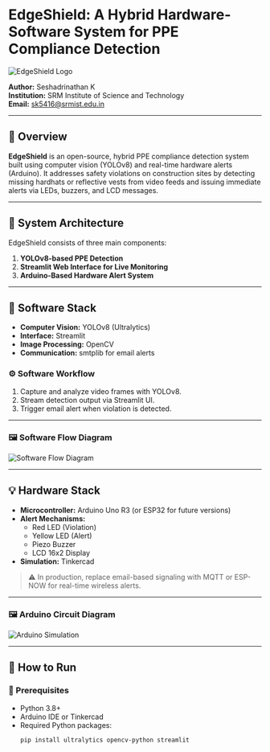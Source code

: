 # EdgeShield: A Hybrid Hardware-Software System for PPE Compliance Detection

![EdgeShield Logo](images/edgeshield_logo.png)

**Author:** Seshadrinathan K  
**Institution:** SRM Institute of Science and Technology  
**Email:** sk5416@srmist.edu.in  

---

## 📌 Overview

**EdgeShield** is an open-source, hybrid PPE compliance detection system built using computer vision (YOLOv8) and real-time hardware alerts (Arduino). It addresses safety violations on construction sites by detecting missing hardhats or reflective vests from video feeds and issuing immediate alerts via LEDs, buzzers, and LCD messages.

---

## 🔧 System Architecture

EdgeShield consists of three main components:

1. **YOLOv8-based PPE Detection**  
2. **Streamlit Web Interface for Live Monitoring**  
3. **Arduino-Based Hardware Alert System**

---

## 🧠 Software Stack

- **Computer Vision:** YOLOv8 (Ultralytics)
- **Interface:** Streamlit
- **Image Processing:** OpenCV
- **Communication:** smtplib for email alerts

### ⚙️ Software Workflow

1. Capture and analyze video frames with YOLOv8.
2. Stream detection output via Streamlit UI.
3. Trigger email alert when violation is detected.

---

### 🖼️ Software Flow Diagram

![Software Flow Diagram](images/software_flow.png)

---

## 💡 Hardware Stack

- **Microcontroller:** Arduino Uno R3 (or ESP32 for future versions)
- **Alert Mechanisms:**  
  - Red LED (Violation)  
  - Yellow LED (Alert)  
  - Piezo Buzzer  
  - LCD 16x2 Display
- **Simulation:** Tinkercad

> ⚠️ In production, replace email-based signaling with MQTT or ESP-NOW for real-time wireless alerts.

---

### 🖼️ Arduino Circuit Diagram

![Arduino Simulation](images/stark_solutions_iot.png)

---

## 🚀 How to Run

### 🔨 Prerequisites

- Python 3.8+
- Arduino IDE or Tinkercad
- Required Python packages:
  ```bash
  pip install ultralytics opencv-python streamlit
